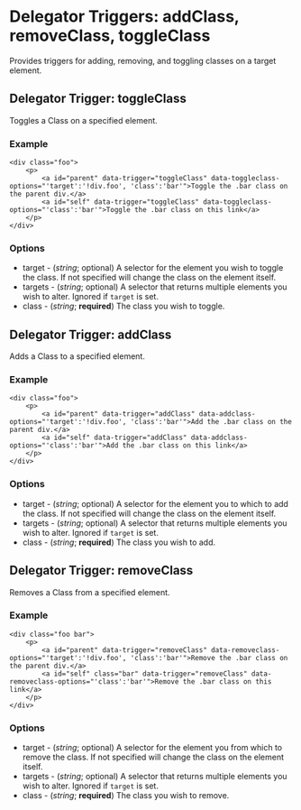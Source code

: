 Delegator Triggers: addClass, removeClass, toggleClass
=======================

Provides triggers for adding, removing, and toggling classes on a target element.

Delegator Trigger: toggleClass
------------------------------

Toggles a Class on a specified element.

### Example

	<div class="foo">
		<p>
			<a id="parent" data-trigger="toggleClass" data-toggleclass-options="'target':'!div.foo', 'class':'bar'">Toggle the .bar class on the parent div.</a>
			<a id="self" data-trigger="toggleClass" data-toggleclass-options="'class':'bar'">Toggle the .bar class on this link</a>
		</p>
	</div>

### Options

* target - (*string*; optional) A selector for the element you wish to toggle the class. If not specified will change the class on the element itself.
* targets - (*string*; optional) A selector that returns multiple elements you wish to alter. Ignored if `target` is set.
* class - (*string*; **required**) The class you wish to toggle.

Delegator Trigger: addClass
------------------------------

Adds a Class to a specified element.

### Example

	<div class="foo">
		<p>
			<a id="parent" data-trigger="addClass" data-addclass-options="'target':'!div.foo', 'class':'bar'">Add the .bar class on the parent div.</a>
			<a id="self" data-trigger="addClass" data-addclass-options="'class':'bar'">Add the .bar class on this link</a>
		</p>
	</div>

### Options

* target - (*string*; optional) A selector for the element you to which to add the class. If not specified will change the class on the element itself.
* targets - (*string*; optional) A selector that returns multiple elements you wish to alter. Ignored if `target` is set.
* class - (*string*; **required**) The class you wish to add.

Delegator Trigger: removeClass
------------------------------

Removes a Class from a specified element.

### Example

	<div class="foo bar">
		<p>
			<a id="parent" data-trigger="removeClass" data-removeclass-options="'target':'!div.foo', 'class':'bar'">Remove the .bar class on the parent div.</a>
			<a id="self" class="bar" data-trigger="removeClass" data-removeclass-options="'class':'bar'">Remove the .bar class on this link</a>
		</p>
	</div>

### Options

* target - (*string*; optional) A selector for the element you from which to remove the class. If not specified will change the class on the element itself.
* targets - (*string*; optional) A selector that returns multiple elements you wish to alter. Ignored if `target` is set.
* class - (*string*; **required**) The class you wish to remove.
